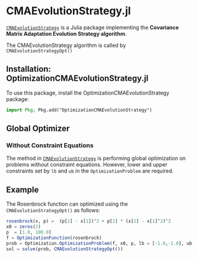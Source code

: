 # CMAEvolutionStrategy.jl
[`CMAEvolutionStrategy`](https://github.com/jbrea/CMAEvolutionStrategy.jl) is a Julia package implementing the **Covariance Matrix Adaptation Evolution Strategy algorithm**. 

The CMAEvolutionStrategy algorithm is called by `CMAEvolutionStrategyOpt()`

## Installation: OptimizationCMAEvolutionStrategy.jl

To use this package, install the OptimizationCMAEvolutionStrategy package:

```julia
import Pkg; Pkg.add("OptimizationCMAEvolutionStrategy")
```

## Global Optimizer
### Without Constraint Equations

The method in [`CMAEvolutionStrategy`](https://github.com/jbrea/CMAEvolutionStrategy.jl) is performing global optimization on problems without
constraint equations. However, lower and upper constraints set by `lb` and `ub` in the `OptimizationProblem` are required.

## Example

The Rosenbrock function can optimized using the `CMAEvolutionStrategyOpt()` as follows:

```julia
rosenbrock(x, p) =  (p[1] - x[1])^2 + p[2] * (x[2] - x[1]^2)^2
x0 = zeros(2)
p  = [1.0, 100.0]
f = OptimizationFunction(rosenbrock)
prob = Optimization.OptimizationProblem(f, x0, p, lb = [-1.0,-1.0], ub = [1.0,1.0])
sol = solve(prob, CMAEvolutionStrategyOpt())
```